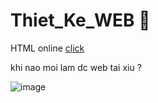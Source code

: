 # Thiet_Ke_WEB 🥸

HTML online [click](https://codebeautify.org/real-time-html-editor#)


khi nao moi lam dc web tai xiu ?

![image](https://github.com/num153/Thiet_Ke_WEB/assets/157980092/16e3a7e7-cde1-4386-8bf8-5701aaed0c40)
